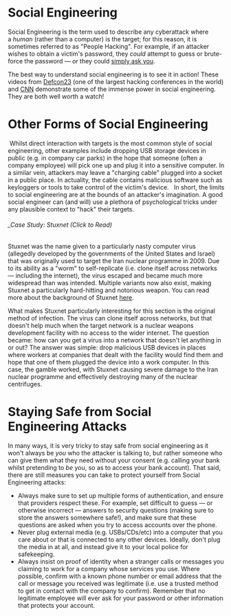 # Social Engineering

Social Engineering is the term used to describe any cyberattack where a _human_ (rather than a computer) is the target; for this reason, it is sometimes referred to as "People Hacking". For example, if an attacker wishes to obtain a victim's password, they _could_ attempt to guess or brute-force the password — _or_ they could [simply ask you](https://youtu.be/opRMrEfAIiI?t=42).

The best way to understand social engineering is to see it in action! These videos from [Defcon23](https://youtu.be/fHhNWAKw0bY?t=100) (one of the largest hacking conferences in the world) and [CNN](https://youtu.be/PWVN3Rq4gzw) demonstrate some of the immense power in social engineering. They are both well worth a watch!

# Other Forms of Social Engineering

 Whilst direct interaction with targets is the most common style of social engineering, other examples include dropping USB storage devices in public (e.g. in company car parks) in the hope that someone (often a company employee) will pick one up and plug it into a sensitive computer. In a similar vein, attackers may leave a "charging cable" plugged into a socket in a public place. In actuality, the cable contains malicious software such as keyloggers or tools to take control of the victim's device.
 
In short, the limits to social engineering are at the bounds of an attacker's imagination. A good social engineer can (and will) use a plethora of psychological tricks under any plausible context to "hack" their targets.
###### _Case Study: Stuxnet (Click to Read)  
  
Stuxnet was the name given to a particularly nasty computer virus (allegedly developed by the governments of the United States and Israel) that was originally used to target the Iran nuclear programme in 2009. Due to its ability as a "worm" to self-replicate (i.e. clone itself across networks — including the internet), the virus escaped and became much more widespread than was intended. Multiple variants now also exist, making Stuxnet a particularly hard-hitting and notorious weapon. You can read more about the background of Stuxnet [here](https://web.archive.org/web/20220625202749/https://www.cyber.nj.gov/threat-center/threat-profiles/ics-malware-variants/stuxnet).  

What makes Stuxnet particularly interesting for this section is the original method of infection. The virus can clone itself across networks, but that doesn't help much when the target network is a nuclear weapons development facility with no access to the wider internet. The question became: how can you get a virus into a network that doesn't let anything in or out? The answer was simple: drop malicious USB devices in places where workers at companies that dealt with the facility would find them and hope that one of them plugged the device into a work computer. In this case, the gamble worked, with Stuxnet causing severe damage to the Iran nuclear programme and effectively destroying many of the nuclear centrifuges.
# Staying Safe from Social Engineering Attacks

In many ways, it is very tricky to stay safe from social engineering as it won't always be _you_ who the attacker is talking to, but rather someone who can give them what they need without your consent (e.g. calling your bank whilst pretending to _be_ you, so as to access your bank account). That said, there are still measures you can take to protect yourself from Social Engineering attacks:

- Always make sure to set up multiple forms of authentication, and ensure that providers respect these. For example, set difficult to guess — or otherwise incorrect — answers to security questions (making sure to store the answers somewhere safe!), and make sure that these questions are asked when you try to access accounts over the phone.
- Never plug external media (e.g. USBs/CDs/etc) into a computer that you care about or that is connected to any other devices. Ideally, don't plug the media in at all, and instead give it to your local police for safekeeping.
- Always insist on proof of identity when a stranger calls or messages you claiming to work for a company whose services you use. Where possible, confirm with a known phone number or email address that the call or message you received was legitimate (i.e. use a trusted method to get in contact with the company to confirm). Remember that no legitimate employee will ever ask for your password or other information that protects your account.

